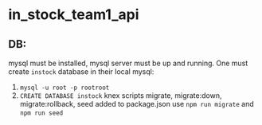 # in_stock_team1_api

## DB:
mysql must be installed, mysql server must be up and running.
One must create `instock` database in their local mysql:
1. `mysql -u root -p rootroot`
2. `CREATE DATABASE instock`
knex scripts migrate, migrate:down, migrate:rollback, seed added to package.json
use `npm run migrate` and `npm run seed`
